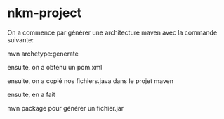 # nkm-project
On a commence par générer une architecture maven avec la commande suivante:

mvn archetype:generate

ensuite, on a obtenu un pom.xml

ensuite, on a copié nos fichiers.java dans le projet maven

ensuite, en a fait 

mvn package pour générer un fichier.jar

